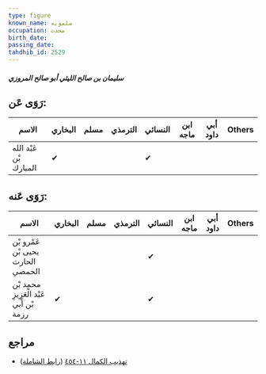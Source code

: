 ```yaml
---
type: figure
known_name: سلمويه
occupation: محدث
birth_date:
passing_date:
tahdhib_id: 2529
---
```

##### سليمان بن صالح الليثي أبو صالح المروزي

## رَوَى عَن:
| الاسم                  | البخاري | مسلم | الترمذي | النسائي | ابن ماجه | أبي داود | Others |
| ---------------------- | ------- | ---- | ------- | ------- | -------- | -------- | ------ |
| عَبْد الله بْن المبارك | ✔       |      |         | ✔       |          |          |        |
## رَوَى عَنه:
| الاسم                                   | البخاري | مسلم | الترمذي | النسائي | ابن ماجه | أبي داود | Others |
| --------------------------------------- | ------- | ---- | ------- | ------- | -------- | -------- | ------ |
| عَمْرو بْن يحيى بْن الحارث الحمصي       |         |      |         | ✔       |          |          |        |
| محمد بْن عَبْد الْعَزِيزِ بْن أَبي رزمة | ✔       |      |         | ✔       |          |          |        |
## مراجع
- [تهذيب الكمال ١١-٤٥٤](obsidian://open?vault=Tahdhib-al-Kamal&file=Figures/٢٥٢٩-سليمان%20بن%20صالح%20الليثي%20أبو%20صالح%20المروزي) ([رابط الشاملة](https://shamela.ws/book/3722/5774))